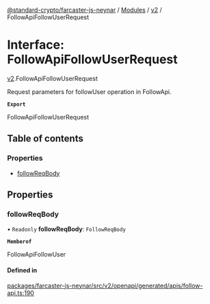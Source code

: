 [@standard-crypto/farcaster-js-neynar](../README.md) / [Modules](../modules.md) / [v2](../modules/v2.md) / FollowApiFollowUserRequest

# Interface: FollowApiFollowUserRequest

[v2](../modules/v2.md).FollowApiFollowUserRequest

Request parameters for followUser operation in FollowApi.

**`Export`**

FollowApiFollowUserRequest

## Table of contents

### Properties

- [followReqBody](v2.FollowApiFollowUserRequest.md#followreqbody)

## Properties

### followReqBody

• `Readonly` **followReqBody**: `FollowReqBody`

**`Memberof`**

FollowApiFollowUser

#### Defined in

[packages/farcaster-js-neynar/src/v2/openapi/generated/apis/follow-api.ts:190](https://github.com/standard-crypto/farcaster-js/blob/main/packages/farcaster-js-neynar/src/v2/openapi/generated/apis/follow-api.ts#L190)
